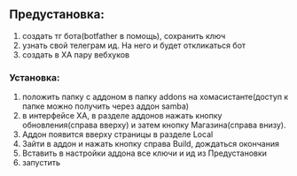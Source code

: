 ## Предустановка:
1. создать тг бота(botfather в помощь), сохранить ключ
2. узнать свой телеграм ид. На него и будет откликаться бот
3. создать в ХА пару вебхуков

### Установка:
1. положить папку с аддоном в папку addons на хомасистанте(доступ к папке можно получить через аддон samba)
2. в интерфейсе ХА, в разделе аддонов нажать кнопку обновления(справа вверху) и затем кнопку Магазина(справа внизу).
3. Аддон появится вверху страницы в разделе Local
4. Зайти в аддон и нажать кнопку справа Build, дождаться окончания
5. Вставить в настройки аддона все ключи и ид из Предустановки
6. запустить
